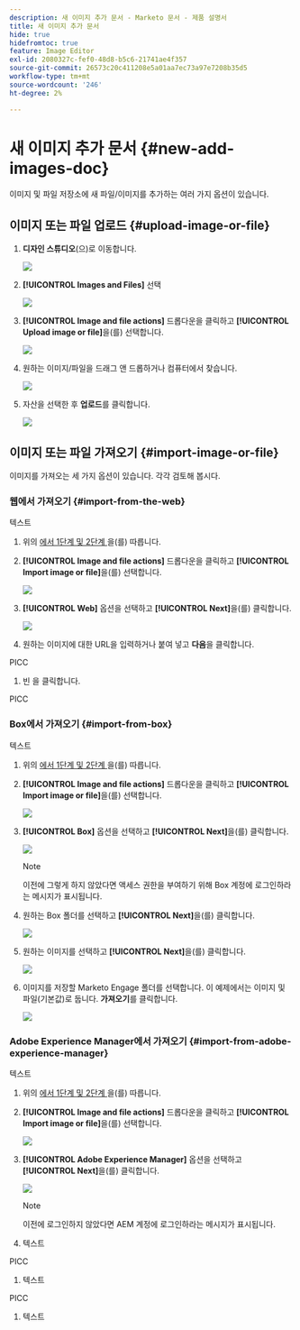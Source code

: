 ```yaml
---
description: 새 이미지 추가 문서 - Marketo 문서 - 제품 설명서
title: 새 이미지 추가 문서
hide: true
hidefromtoc: true
feature: Image Editor
exl-id: 2080327c-fef0-48d8-b5c6-21741ae4f357
source-git-commit: 26573c20c411208e5a01aa7ec73a97e7208b35d5
workflow-type: tm+mt
source-wordcount: '246'
ht-degree: 2%

---
```


# 새 이미지 추가 문서 {#new-add-images-doc}

이미지 및 파일 저장소에 새 파일/이미지를 추가하는 여러 가지 옵션이 있습니다.

## 이미지 또는 파일 업로드 {#upload-image-or-file}

1. **디자인 스튜디오**(으)로 이동합니다.

   ![](assets/add-images-and-files-to-marketo-1.png)

1. **[!UICONTROL Images and Files]** 선택

   ![](assets/add-images-and-files-to-marketo-2.png)

1. **[!UICONTROL Image and file actions]** 드롭다운을 클릭하고 **[!UICONTROL Upload image or file]**&#x200B;을(를) 선택합니다.

   ![](assets/add-images-and-files-to-marketo-3.png)

1. 원하는 이미지/파일을 드래그 앤 드롭하거나 컴퓨터에서 찾습니다.

   ![](assets/add-images-and-files-to-marketo-4.png)

1. 자산을 선택한 후 **업로드**&#x200B;를 클릭합니다.

   ![](assets/add-images-and-files-to-marketo-5.png)

## 이미지 또는 파일 가져오기 {#import-image-or-file}

이미지를 가져오는 세 가지 옵션이 있습니다. 각각 검토해 봅시다.

### 웹에서 가져오기 {#import-from-the-web}

텍스트

1. 위의 [에서 1단계 및 2단계 ](#upload-image-or-file)을(를) 따릅니다.

1. **[!UICONTROL Image and file actions]** 드롭다운을 클릭하고 **[!UICONTROL Import image or file]**&#x200B;을(를) 선택합니다.

   ![](assets/add-images-and-files-to-marketo-6.png)

1. **[!UICONTROL Web]** 옵션을 선택하고 **[!UICONTROL Next]**&#x200B;을(를) 클릭합니다.

   ![](assets/add-images-and-files-to-marketo-7.png)

1. 원하는 이미지에 대한 URL을 입력하거나 붙여 넣고 **다음**&#x200B;을 클릭합니다.

PICC

1. 빈 을 클릭합니다.

PICC

### Box에서 가져오기 {#import-from-box}

텍스트

1. 위의 [에서 1단계 및 2단계 ](#upload-image-or-file)을(를) 따릅니다.

1. **[!UICONTROL Image and file actions]** 드롭다운을 클릭하고 **[!UICONTROL Import image or file]**&#x200B;을(를) 선택합니다.

   ![](assets/add-images-and-files-to-marketo-10.png)

1. **[!UICONTROL Box]** 옵션을 선택하고 **[!UICONTROL Next]**&#x200B;을(를) 클릭합니다.

   ![](assets/add-images-and-files-to-marketo-11.png)

   >[!NOTE]
   >
   >이전에 그렇게 하지 않았다면 액세스 권한을 부여하기 위해 Box 계정에 로그인하라는 메시지가 표시됩니다.

1. 원하는 Box 폴더를 선택하고 **[!UICONTROL Next]**&#x200B;을(를) 클릭합니다.

   ![](assets/add-images-and-files-to-marketo-12.png)

1. 원하는 이미지를 선택하고 **[!UICONTROL Next]**&#x200B;을(를) 클릭합니다.

   ![](assets/add-images-and-files-to-marketo-13.png)

1. 이미지를 저장할 Marketo Engage 폴더를 선택합니다. 이 예제에서는 이미지 및 파일(기본값)로 둡니다. **가져오기**&#x200B;를 클릭합니다.

   ![](assets/add-images-and-files-to-marketo-14.png)

### Adobe Experience Manager에서 가져오기 {#import-from-adobe-experience-manager}

텍스트

1. 위의 [에서 1단계 및 2단계 ](#upload-image-or-file)을(를) 따릅니다.

1. **[!UICONTROL Image and file actions]** 드롭다운을 클릭하고 **[!UICONTROL Import image or file]**&#x200B;을(를) 선택합니다.

   ![](assets/add-images-and-files-to-marketo-15.png)

1. **[!UICONTROL Adobe Experience Manager]** 옵션을 선택하고 **[!UICONTROL Next]**&#x200B;을(를) 클릭합니다.

   ![](assets/add-images-and-files-to-marketo-16.png)

   >[!NOTE]
   >
   >이전에 로그인하지 않았다면 AEM 계정에 로그인하라는 메시지가 표시됩니다.

1. 텍스트

PICC

1. 텍스트

PICC

1. 텍스트
